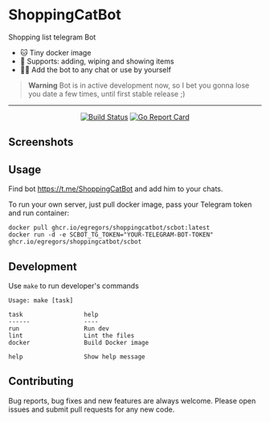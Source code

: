 # ShoppingCatBot

Shopping list telegram Bot

- 🐱 Tiny docker image
- 📝 Supports: adding, wiping and showing items
- 🧘‍♀️ Add the bot to any chat or use by yourself

> **Warning**
> Bot is in active development now, so I bet you gonna lose you date a few times, until first stable release ;)

---

<div align="center">

[![Build Status](https://github.com/egregors/ShoppingCatBot/actions/workflows/go.yml/badge.svg)](https://github.com/egregors/ShoppingCatBot/actions)
[![Go Report Card](https://goreportcard.com/badge/github.com/egregors/ShoppingCatBot)](https://goreportcard.com/report/github.com/egregors/ShoppingCatBot)

</div>

## Screenshots

[//]: # (TODO: add screenshots from an iPhone)

## Usage

Find bot https://t.me/ShoppingCatBot and add him to your chats.

To run your own server, just pull docker image, pass your Telegram token and run container:

```shell
docker pull ghcr.io/egregors/shoppingcatbot/scbot:latest
docker run -d -e SCBOT_TG_TOKEN="YOUR-TELEGRAM-BOT-TOKEN" ghcr.io/egregors/shoppingcatbot/scbot
```

## Development

Use `make` to run developer's commands

```shell
Usage: make [task]

task                 help
------               ----
run                  Run dev
lint                 Lint the files
docker               Build Docker image
                     
help                 Show help message

```

## Contributing

Bug reports, bug fixes and new features are always welcome.
Please open issues and submit pull requests for any new code.
